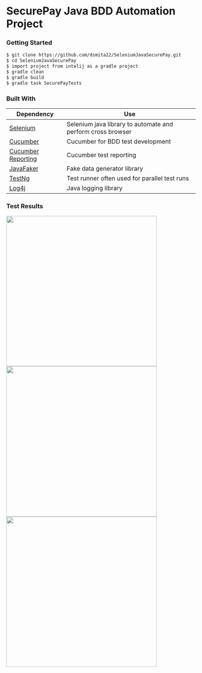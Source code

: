 # SecurePay Java BDD Automation Project   
### Getting Started
```sh
$ git clone https://github.com/dsmita22/SeleniumJavaSecurePay.git
$ cd SeleniumJavaSecurePay
$ import project from intelij as a gradle project
$ gradle clean
$ gradle build
$ gradle task SecurePayTests
```
### Built With  

| **Dependency**                                                                    | **Use**                                                          |
| --------------------------------------------------------------------------------- | ---------------------------------------------------------------- |
| [Selenium](https://seleniumhq.org)                                                | Selenium java library to automate and perform cross browser      |
| [Cucumber](https://cucumber.io/)                                                  | Cucumber for BDD test development                                |
| [Cucumber Reporting](https://github.com/damianszczepanik/cucumber-reporting)      | Cucumber test reporting                                          |
| [JavaFaker](https://github.com/DiUS/java-faker)                                   | Fake data generator library                                      |
| [TestNg](https://testng.org/doc/)                                                 | Test runner often used for parallel test runs                    |
| [Log4j](https://logging.apache.org/log4j/2.x/)                                    | Java logging library                                             |

### Test Results  
<img src="https://raw.githubusercontent.com/dsmita22/SeleniumJavaSecurePay/master/docs/Report.png" width="400">
<img src="https://raw.githubusercontent.com/dsmita22/SeleniumJavaSecurePay/master/docs/Feature.png" width="400">
<img src="https://raw.githubusercontent.com/dsmita22/SeleniumJavaSecurePay/master/docs/Steps.png" width="400">